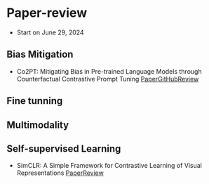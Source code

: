 # Paper-review
- Start on June 29, 2024

## Bias Mitigation
- Co2PT: Mitigating Bias in Pre-trained Language Models through Counterfactual Contrastive Prompt Tuning [Paper](https://aclanthology.org/2023.findings-emnlp.390/)[GitHub](https://github.com/dongxiangjue/Co2PT)[Review](https://fluoridated-trust-1fc.notion.site/Co2PT-Mitigating-Bias-in-Pre-trained-Language-Models-through-Counterfactual-Contrastive-Prompt-Tuni-47f53112fa814c22ab2750404b8e65e1)

## Fine tunning

## Multimodality

## Self-supervised Learning
- SimCLR: A Simple Framework for Contrastive Learning of Visual Representations [Paper](https://arxiv.org/abs/2002.05709)[Review](https://fluoridated-trust-1fc.notion.site/SimCLR-A-Simple-Framework-for-Contrastive-Learning-of-Visual-Representations-6adee112129e4a24a4ff59c1ea16b3d4?pvs=4)
